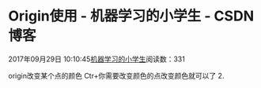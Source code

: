 
# Origin使用 - 机器学习的小学生 - CSDN博客


2017年09月29日 10:10:45[机器学习的小学生](https://me.csdn.net/xuluhui123)阅读数：331


origin改变某个点的颜色
Ctr+你需要改变颜色的点改变颜色就可以了
2.

